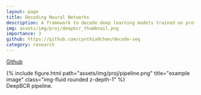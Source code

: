 ```yaml
---
layout: page
title: Decoding Neural Networks
description: A framework to decode deep learning models trained on protein sequence data.
img: assets/img/proj/deepbcr_thumbnail.png
importance: 3
github: https://github.com/cynthia9chen/decode-seq
category: research
---
```


<a href="https://github.com/cynthia9chen/decode-seq"><i class="fab fa-github gh-icon"></i> Github</a>


<div class="row justify-content-sm-center">
    <div class="col-sm-12 mt-3 mt-md-0">
        {% include figure.html path="assets/img/proj/pipeline.png" title="example image" class="img-fluid rounded z-depth-1" %}
    </div>
</div>
<div class="caption">
    DeepBCR pipeline.
</div>